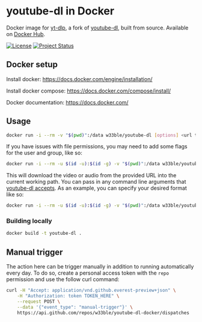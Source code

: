 # youtube-dl in Docker

Docker image for [yt-dlp](https://github.com/yt-dlp/yt-dlp), a fork of [youtube-dl](https://ytdl-org.github.io/youtube-dl/), built from source. Available on [Docker Hub](https://hub.docker.com/r/w33ble/youtube-dl).

[![License](https://img.shields.io/badge/license-MIT-blue.svg)](https://raw.githubusercontent.com/w33ble/youtube-dl-web/master/LICENSE)
[![Project Status](https://img.shields.io/badge/status-stable-limgreen.svg)](https://nodejs.org/api/documentation.html#documentation_stability_index)

## Docker setup

Install docker: https://docs.docker.com/engine/installation/

Install docker compose: https://docs.docker.com/compose/install/

Docker documentation: https://docs.docker.com/

## Usage

```sh
docker run -i --rm -v "$(pwd)":/data w33ble/youtube-dl [options] <url to download>
```

If you have issues with file permissions, you may need to add some flags for the user and group, like so:

```sh
docker run -i --rm -u $(id -u):$(id -g) -v "$(pwd)":/data w33ble/youtube-dl [options] <url to download>
```

This will download the video or audio from the provided URL into the current working path. You can pass in any command line arguments that [youtube-dl accepts](https://github.com/ytdl-org/youtube-dl/blob/master/README.md#readme). As an example, you can specify your desired format like so:

```sh
docker run -i --rm -u $(id -u):$(id -g) -v "$(pwd)":/data w33ble/youtube-dl -f "bestvideo[ext=mp4][height<=1080]+bestaudio[ext=m4a]/bestvideo+bestaudio/best" <url to download>
```

### Building locally

```sh
docker build -t youtube-dl .
```

## Manual trigger

The action here can be trigger manually in addition to running automatically every day. To do so, create a personal access token with the `repo` permission and use the follow curl command:

```sh
curl -H "Accept: application/vnd.github.everest-preview+json" \
    -H "Authorization: token TOKEN_HERE" \
    --request POST \
    --data '{"event_type": "manual-trigger"}' \
    https://api.github.com/repos/w33ble/youtube-dl-docker/dispatches
```
